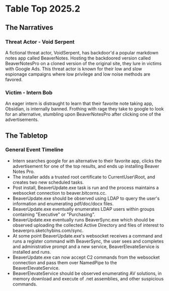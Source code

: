 # Table Top 2025.2

## The Narratives
### Threat Actor - Void Serpent
A fictional threat actor, VoidSerpent, has backdoor'd a popular markdown notes app called BeaverNotes. Hosting the backdoored version called BeaverNotesPro on a cloned version of the original site, they lure in victims with Google Ads. This threat actor is known for their low and slow espionage campaigns where low privilege and low noise methods are favored.

### Victim - Intern Bob
An eager intern is distraught to learn that their favorite note taking app, Obsidian, is internally banned. Frothing with rage
they take to google to look for an alternative, stumbling upon BeaverNotesPro after clicking one of the advertisements.


## The Tabletop
### General Event Timeline
- Intern searches google for an alternative to their favorite app, clicks the advertisement for one of the top results, and ends up installing Beaver Notes Pro.
- The installer adds a trusted root certificate to CurrentUser\Root, and creates two new scheduled tasks.
- Post install, BeaverUpdate.exe task is run and the process maintains a websocket connection to beaver.bitcorns.cc.
- BeaverUpdate.exe should be observed using LDAP to query the user's information and enumerating pdf/doc/docx files.
- BeaverUpdate.exe eventually enumerates LDAP users within groups containing "Executive" or "Purchasing".
- BeaverUpdate.exe eventually runs BeaverSync.exe which should be observed uploading the collected Active Directory and files of interest to beaverpro.sketchybins.com/sync.
- At some point BeaverUpdate.exe's websocket receives a command and runs a register command with BeaverSync, the user sees and completes and administrative prompt and a new service, BeaverElevateService is installed and runs.
- BeaverUpdate.exe can now accept C2 commands from the websocket connection and pass them over NamedPipe to the BeaverElevateService.
- BeaverElevateService should be observed enumerating AV solutions, in memory download and execute of .net assemblies, and other suspicious commands.
